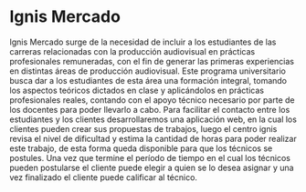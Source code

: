 # Ignis Mercado 

Ignis Mercado surge de la necesidad de incluir a los estudiantes de las carreras relacionadas con la producción audiovisual en prácticas profesionales remuneradas, con el fin de generar las primeras experiencias en distintas áreas de producción audiovisual.
Este programa universitario busca dar a los estudiantes de esta área una formación integral, tomando los aspectos teóricos dictados en clase y aplicándolos en prácticas profesionales reales, contando con el apoyo técnico necesario por parte de los docentes para poder llevarlo a cabo.
Para facilitar el contacto entre los estudiantes y los clientes desarrollaremos una aplicación web, en la cual los clientes pueden crear sus propuestas de trabajos, luego el centro ignis revisa el nivel de dificultad y estima la cantidad de horas para poder realizar este trabajo, de esta forma queda disponible para que los técnicos se postules.
Una vez que termine el período de tiempo en el cual los técnicos pueden postularse el cliente puede elegir a quien se lo desea asignar y una vez finalizado el cliente puede calificar al técnico. 
